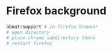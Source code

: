 # Firefox background

```bash
about:support # in firefox browser
# open directory
# place chrome subdirectory there
# restart firefox
```
